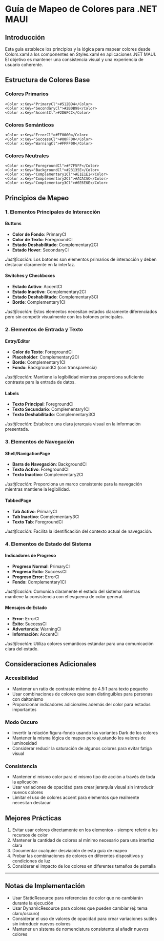 # Guía de Mapeo de Colores para .NET MAUI

## Introducción
Esta guía establece los principios y la lógica para mapear colores desde Colors.xaml a los componentes en Styles.xaml en aplicaciones .NET MAUI. El objetivo es mantener una consistencia visual y una experiencia de usuario coherente.

## Estructura de Colores Base

### Colores Primarios
```xaml
<Color x:Key="PrimaryCl">#512BD4</Color>
<Color x:Key="SecondaryCl">#2B0B98</Color>
<Color x:Key="AccentCl">#2D6FCC</Color>
```

### Colores Semánticos
```xaml
<Color x:Key="ErrorCl">#FF0000</Color>
<Color x:Key="SuccessCl">#00FF00</Color>
<Color x:Key="WarningCl">#FFFF00</Color>
```

### Colores Neutrales
```xaml
<Color x:Key="ForegroundCl">#F7F5FF</Color>
<Color x:Key="BackgroundCl">#23135E</Color>
<Color x:Key="Complementary1Cl">#E1E1E1</Color>
<Color x:Key="Complementary2Cl">#ACACAC</Color>
<Color x:Key="Complementary3Cl">#6E6E6E</Color>
```

## Principios de Mapeo

### 1. Elementos Principales de Interacción

#### Buttons
- **Color de Fondo**: PrimaryCl
- **Color de Texto**: ForegroundCl
- **Estado Deshabilitado**: Complementary2Cl
- **Estado Hover**: SecondaryCl

*Justificación*: Los botones son elementos primarios de interacción y deben destacar claramente en la interfaz.

#### Switches y Checkboxes
- **Estado Activo**: AccentCl
- **Estado Inactivo**: Complementary2Cl
- **Estado Deshabilitado**: Complementary3Cl
- **Borde**: Complementary1Cl

*Justificación*: Estos elementos necesitan estados claramente diferenciados pero sin competir visualmente con los botones principales.

### 2. Elementos de Entrada y Texto

#### Entry/Editor
- **Color de Texto**: ForegroundCl
- **Placeholder**: Complementary2Cl
- **Borde**: Complementary1Cl
- **Fondo**: BackgroundCl (con transparencia)

*Justificación*: Mantiene la legibilidad mientras proporciona suficiente contraste para la entrada de datos.

#### Labels
- **Texto Principal**: ForegroundCl
- **Texto Secundario**: Complementary1Cl
- **Texto Deshabilitado**: Complementary3Cl

*Justificación*: Establece una clara jerarquía visual en la información presentada.

### 3. Elementos de Navegación

#### Shell/NavigationPage
- **Barra de Navegación**: BackgroundCl
- **Texto Activo**: ForegroundCl
- **Texto Inactivo**: Complementary2Cl

*Justificación*: Proporciona un marco consistente para la navegación mientras mantiene la legibilidad.

#### TabbedPage
- **Tab Activo**: PrimaryCl
- **Tab Inactivo**: Complementary3Cl
- **Texto Tab**: ForegroundCl

*Justificación*: Facilita la identificación del contexto actual de navegación.

### 4. Elementos de Estado del Sistema

#### Indicadores de Progreso
- **Progreso Normal**: PrimaryCl
- **Progreso Éxito**: SuccessCl
- **Progreso Error**: ErrorCl
- **Fondo**: Complementary1Cl

*Justificación*: Comunica claramente el estado del sistema mientras mantiene la consistencia con el esquema de color general.

#### Mensajes de Estado
- **Error**: ErrorCl
- **Éxito**: SuccessCl
- **Advertencia**: WarningCl
- **Información**: AccentCl

*Justificación*: Utiliza colores semánticos estándar para una comunicación clara del estado.

## Consideraciones Adicionales

### Accesibilidad
- Mantener un ratio de contraste mínimo de 4.5:1 para texto pequeño
- Usar combinaciones de colores que sean distinguibles para personas con daltonismo
- Proporcionar indicadores adicionales además del color para estados importantes

### Modo Oscuro
- Invertir la relación figura-fondo usando las variantes Dark de los colores
- Mantener la misma lógica de mapeo pero ajustando los valores de luminosidad
- Considerar reducir la saturación de algunos colores para evitar fatiga visual

### Consistencia
- Mantener el mismo color para el mismo tipo de acción a través de toda la aplicación
- Usar variaciones de opacidad para crear jerarquía visual sin introducir nuevos colores
- Limitar el uso de colores accent para elementos que realmente necesitan destacar

## Mejores Prácticas
1. Evitar usar colores directamente en los elementos - siempre referir a los recursos de color
2. Mantener la cantidad de colores al mínimo necesario para una interfaz clara
3. Documentar cualquier desviación de esta guía de mapeo
4. Probar las combinaciones de colores en diferentes dispositivos y condiciones de luz
5. Considerar el impacto de los colores en diferentes tamaños de pantalla

---

## Notas de Implementación
- Usar StaticResource para referencias de color que no cambiarán durante la ejecución
- Usar DynamicResource para colores que pueden cambiar (ej: tema claro/oscuro)
- Considerar el uso de valores de opacidad para crear variaciones sutiles sin introducir nuevos colores
- Mantener un sistema de nomenclatura consistente al añadir nuevos colores